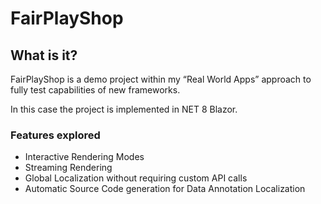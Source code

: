 # FairPlayShop

## What is it?

FairPlayShop is a demo project within my “Real World Apps” approach to fully test capabilities of new frameworks.

In this case the project is implemented in NET 8 Blazor.

### Features explored
* Interactive Rendering Modes
* Streaming Rendering
* Global Localization without requiring custom API calls
* Automatic Source Code generation for Data Annotation Localization 
